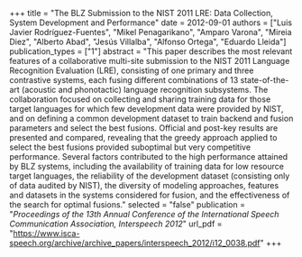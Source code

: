 +++
title = "The BLZ Submission to the NIST 2011 LRE: Data Collection, System Development and Performance"
date = 2012-09-01
authors = ["Luis Javier Rodríguez-Fuentes", "Mikel Penagarikano", "Amparo Varona", "Mireia Diez", "Alberto Abad", "Jesús Villalba", "Alfonso Ortega", "Eduardo Lleida"]
publication_types = ["1"]
abstract = "This paper describes the most relevant features of a collaborative multi-site submission to the NIST 2011 Language Recognition Evaluation (LRE), consisting of one primary and three contrastive systems, each fusing different combinations of 13 state-of-the-art (acoustic and phonotactic) language recognition subsystems. The collaboration focused on collecting and sharing training data for those target languages for which few development data were provided by NIST, and on defining a common development dataset to train backend and fusion parameters and select the best fusions. Official and post-key results are presented and compared, revealing that the greedy approach applied to select the best fusions provided suboptimal but very competitive performance. Several factors contributed to the high performance attained by BLZ systems, including the availability of training data for low resource target languages, the reliability of the development dataset (consisting only of data audited by NIST), the diversity of modeling approaches, features and datasets in the systems considered for fusion, and the effectiveness of the search for optimal fusions."
selected = "false"
publication = "*Proceedings of the 13th Annual Conference of the International Speech Communication Association, Interspeech 2012*"
url_pdf = "https://www.isca-speech.org/archive/archive_papers/interspeech_2012/i12_0038.pdf"
+++

